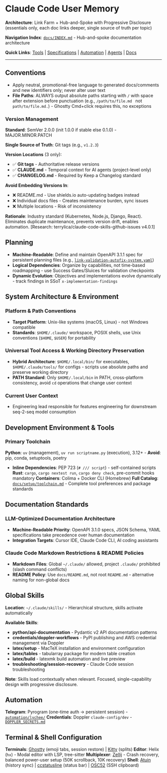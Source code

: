 # Claude Code User Memory

**Architecture**: Link Farm + Hub-and-Spoke with Progressive Disclosure (essentials only, each doc links deeper, single source of truth per topic)

**Navigation Index**: [`docs/INDEX.md`](docs/INDEX.md) - Hub-and-spoke documentation architecture

**Quick Links**: [Tools](tools/) | [Specifications](specifications/) | [Automation](automation/) | [Agents](docs/agents/AGENTS.md) | [Docs](docs/)

---

## Conventions

- Apply neutral, promotional-free language to generated docs/comments and new identifiers only; never alter user text
- **File Paths**: ALWAYS output absolute paths starting with `/` with space after extension before punctuation (e.g., `/path/to/file.md ` not `path/to/file.md.`) - Ghostty Cmd+click requires this, no exceptions

### Version Management

**Standard**: SemVer 2.0.0 (init 1.0.0 if stable else 0.1.0) - MAJOR.MINOR.PATCH

**Single Source of Truth**: Git tags (e.g., `v1.2.3`)

**Version Locations** (3 only):

- ✅ **Git tags** - Authoritative release versions
- ✅ **CLAUDE.md** - Temporal context for AI agents (project-level only)
- ✅ **CHANGELOG.md** - Required by Keep a Changelog standard

**Avoid Embedding Versions In**:

- ❌ README.md - Use shields.io auto-updating badges instead
- ❌ Individual docs files - Creates maintenance burden, sync issues
- ❌ Multiple locations - Risk of inconsistency

**Rationale**: Industry standard (Kubernetes, Node.js, Django, React). Eliminates duplicate maintenance, prevents version drift, enables automation. [Research: terrylica/claude-code-skills-github-issues v4.0.1]

## Planning

- **Machine-Readable**: Define and maintain OpenAPI 3.1.1 spec for persistent planning files (e.g., [`link-validation-autofix-system.yaml`](/Users/terryli/.claude/specifications/link-validation-autofix-system.yaml))
- **Logical Dependencies**: Organize by capabilities, not time-based roadmapping - use Success Gates/Sluices for validation checkpoints
- **Dynamic Evolution**: Objectives and implementations evolve dynamically - track findings in SSoT `x-implementation-findings`

## System Architecture & Environment

### Platform & Path Conventions

- **Target Platform**: Unix-like systems (macOS, Linux) - not Windows compatible
- **Standards**: `$HOME/.claude/` workspace, POSIX shells, use Unix conventions (`$HOME`, `$USER`) for portability

### Universal Tool Access & Working Directory Preservation

- **Hybrid Architecture**: `$HOME/.local/bin/` for executables, `$HOME/.claude/tools/` for configs - scripts use absolute paths and preserve working directory
- **PATH Standard**: Only `$HOME/.local/bin` in PATH, cross-platform consistency, avoid `cd` operations that change user context

### Current User Context

- Engineering lead responsible for features engineering for downstream seq-2-seq model consumption

## Development Environment & Tools

### Primary Toolchain

**Python**: `uv` (management), `uv run scriptname.py` (execution), 3.12+ - **Avoid**: pip, conda, setuptools, poetry

- **Inline Dependencies**: PEP 723 (`# /// script`) - self-contained scripts
  **Rust**: `cargo`, `cargo nextest run`, `cargo deny check`, pre-commit hooks mandatory
  **Containers**: Colima + Docker CLI (Homebrew)
  **Full Catalog**: [`docs/setup/toolchain.md`](docs/setup/toolchain.md) - Complete tool preferences and package standards

## Documentation Standards

### LLM-Optimized Documentation Architecture

- **Machine-Readable Priority**: OpenAPI 3.1.0 specs, JSON Schema, YAML specifications take precedence over human documentation
- **Integration Targets**: Cursor IDE, Claude Code CLI, AI coding assistants

### Claude Code Markdown Restrictions & README Policies

- **Markdown Files**: Global `~/.claude/` allowed, project `.claude/` prohibited (slash command conflicts)
- **README Policy**: Use `docs/README.md`, not root `README.md` - alternative naming for non-global docs

## Global Skills

**Location**: `~/.claude/skills/` - Hierarchical structure, skills activate automatically

**Available Skills**:

- **python/api-documentation** - Pydantic v2 API documentation patterns
- **credentials/doppler-workflows** - PyPI publishing and AWS credential management via Doppler
- **latex/setup** - MacTeX installation and environment configuration
- **latex/tables** - tabularray package for modern table creation
- **latex/build** - latexmk build automation and live preview
- **troubleshooting/session-recovery** - Claude Code session troubleshooting

**Note**: Skills load contextually when relevant. Focused, single-capability design with progressive disclosure.

## Automation

**Telegram**: Pyrogram (one-time auth → persistent session) - [`automation/lychee/`](/Users/terryli/.claude/automation/lychee/)
**Credentials**: Doppler `claude-config/dev` - [`DOPPLER_SECRETS.md`](/Users/terryli/.claude/automation/lychee/DOPPLER_SECRETS.md)

## Terminal & Shell Configuration

**Terminals**: [Ghostty](docs/setup/terminal-setup.md) (emoji tabs, session restore) | [Kitty](docs/setup/terminal-setup.md) (splits)
**Editor**: Helix (`hx`) - Modal editor with LSP, tree-sitter
**Multiplexer**: [Zellij](docs/setup/README.md) - Crash recovery, balanced power-user setup (50K scrollback, 10K recovery)
**Shell**: [Atuin](specifications/atuin-shell-history.yaml) (history sync) | [ccstatusline](https://github.com/sirmalloc/ccstatusline) (status bar) | [OSC52](docs/setup/ssh-clipboard-osc52.md) (SSH clipboard)
